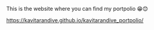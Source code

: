 This is the website where you can find my portpolio 😁😊

https://kavitarandive.github.io/kavitarandive_portpolio/
